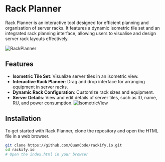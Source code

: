 # Rack Planner

Rack Planner is an interactive tool designed for efficient planning and organisation of server racks. It features a dynamic isometric tile set and an integrated rack planning interface, allowing users to visualise and design server rack layouts effectively.

![RackPlanner](https://github.com/QuamCode/rackify.io/assets/36869195/08456df6-477b-4749-91ba-126a3cc9578a)

## Features

- **Isometric Tile Set**: Visualize server tiles in an isometric view.
- **Interactive Rack Planner**: Drag and drop interface for arranging equipment in server racks.
- **Dynamic Rack Configuration**: Customize rack sizes and equipment.
- **Server Details**: View and edit details of server tiles, such as ID, name, RU, and power consumption.
![IsometricView](https://github.com/QuamCode/rackify.io/assets/36869195/37d88043-84f1-4fc8-9a78-c86bc741a60a)
## Installation

To get started with Rack Planner, clone the repository and open the HTML file in a web browser.

```bash
git clone https://github.com/QuamCode/rackify.io.git
cd rackify.io
# Open the index.html in your browser



